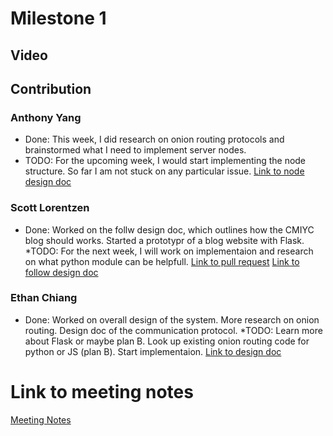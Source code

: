 # Milestone 1

## Video

## Contribution

### Anthony Yang
* Done:
This week, I did research on onion routing protocols and brainstormed what I need to implement server nodes. 
* TODO:
For the upcoming week, I would start implementing the node structure. So far I am not stuck on any particular issue. 
[Link to node design doc](https://docs.google.com/document/d/1dbC9gJvCgyTVsaopRKNBOPJZnjFKXFHqV19T7Wt-1sw/edit#)

### Scott Lorentzen
* Done: 
Worked on the follw design doc, which outlines how the CMIYC blog should works. Started a prototypr of a blog website with Flask. 
*TODO:
For the next week, I will work on implementaion and research on what python module can be helpfull. 
[Link to pull request](https://github.com/ECS153/final-project-group-catch-me-if-you-can/pull/1)
[Link to follow design doc](https://docs.google.com/document/d/1rimZ2-SVYcMUg2qWhu2FLg6AAwGhcq6t/edit)

### Ethan Chiang
* Done:
Worked on overall design of the system. More research on onion routing. Design doc of the communication protocol.
*TODO:
Learn more about Flask or maybe plan B. Look up existing onion routing code for python or JS (plan B). Start implementaion. 
[Link to design doc](https://docs.google.com/document/d/19onjzhucERwFjXTuXm8a50Hb7GHRIj3y9smZuJ6jJjg/edit#)


# Link to meeting notes
[Meeting Notes](https://docs.google.com/document/d/13nuzrEe7XipyKbtna90X-YhBOP07sIHceZHiEE8fTyI/edit#)


